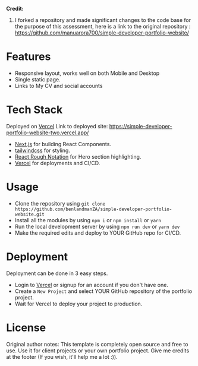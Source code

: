 **Credit:**

1. I forked a repository and made significant changes to the code base for the purpose of this assessment, here is a link to the original repository
: https://github.com/manuarora700/simple-developer-portfolio-website/




# Features

- Responsive layout, works well on both Mobile and Desktop
- Single static page.
- Links to My CV and social accounts


# Tech Stack

Deployed on [Vercel](https://vercel.com) Link to deployed site: https://simple-developer-portfolio-website-two.vercel.app/

- [Next.js](https://nextjs.org) for building React Components.
- [tailwindcss](https://tailwindcss.com) for styling.
- [React Rough Notation](https://roughnotation.com) for Hero section highlighting.
- [Vercel](https://vercel.com) for deployments and CI/CD.

# Usage

- Clone the repository using `git clone https://github.com/benlandmanZA/simple-developer-portfolio-website.git`
- Install all the modules by using `npm i` or `npm install` or `yarn`
- Run the local development server by using `npm run dev` or `yarn dev`
- Make the required edits and deploy to YOUR GitHub repo for CI/CD.

# Deployment

Deployment can be done in 3 easy steps.

- Login to [Vercel](https://vercel.com) or signup for an account if you don't have one.
- Create a `New Project` and select YOUR GitHub repository of the portfolio project.
- Wait for Vercel to deploy your project to production.

# License
Original author notes:
This template is completely open source and free to use. Use it for client projects or your own portfolio project. Give me credits at the footer (If you wish, it'll help me a lot :)).

